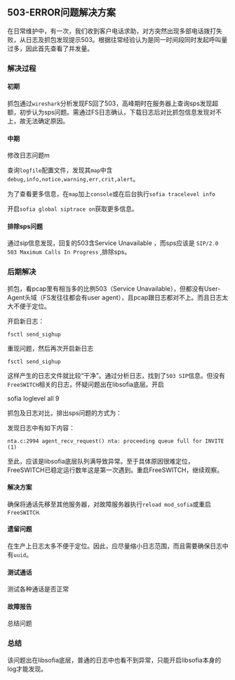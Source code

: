 ## 503-ERROR问题解决方案

在日常维护中，有一次，我们收到客户电话求助，对方突然出现多部电话拨打失败，从日志及抓包发现提示503。根据往常经验认为是同一时间段同时发起呼叫量过多，因此首先查看了并发量。

### 解决过程

#### 初期

抓包通过`wireshark`分析发现FS回了503，高峰期时在服务器上查询sps发现超额，初步认为sps问题。需通过FS日志确认，下载日志后对比抓包信息发现对不上，故无法确定原因。

#### 中期

修改日志问题m

查询`logfile`配置文件，发现其`map`中含`debug,info,notice,warning,err,crit,alert`。

为了查看更多信息，在`map`加上`console`或在后台执行`sofia tracelevel info`

开启`sofia global siptrace on`获取更多信息。

#### 排除sps问题

通过sip信息发现，回复的503含Service Unavailable ，而sps应该是 `SIP/2.0 503 Maximum Calls In Progress` ,排除sps。

### 后期解决

抓包，看pcap里有相当多的比例503（Service Unavailable），但都没有User-Agent头域（FS发往往都会有user agent），且pcap跟日志都对不上。而且日志太大不便于定位。

开启新日志：

```
fsctl send_sighup

```

重现问题，然后再次开启新日志

```
fsctl send_sighup

```

这样产生的日志文件就比较“干净”。通过分析日志，找到了`503 SIP`信息。但没有`FreeSWITCH`相关的日志，怀疑问题出在libsofia底层。开启

sofia loglevel all 9

抓包及日志对比，排出sps问题的方式为：

发现日志中有如下内容：

```
nta.c:2994 agent_recv_request() nta: proceeding queue full for INVITE (1)

```
至此，应该是libsofia底层队列满导致异常。至于具体原因很难定位，FreeSWITCH已稳定运行数年这是第一次遇到。重启FreeSWITCH，继续观察。


#### 解决方案

确保将通话先移至其他服务器，对故障服务器执行`reload mod_sofia`或重启`FreeSWITCH`.

#### 遗留问题

在生产上日志太多不便于定位。因此，应尽量缩小日志范围，而且需要确保日志中有`uuid`。

#### 测试通话

测试各种通话是否正常

#### 故障报告

总结问题

### 总结

该问题出在libsofia底层，普通的日志中也看不到异常，只能开启libsofia本身的log才能发现。











